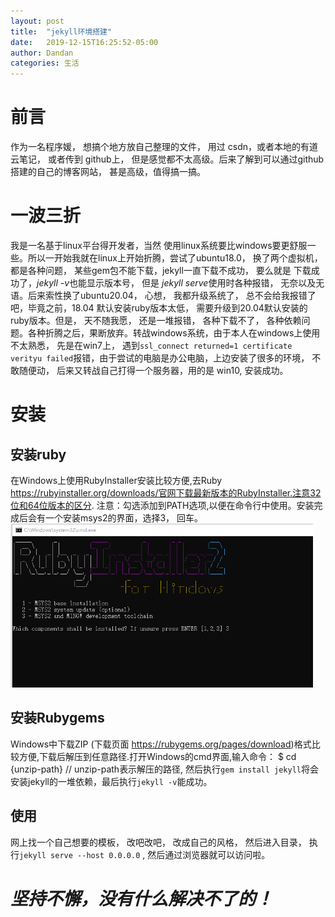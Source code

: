 ```yaml
---
layout: post
title:  "jekyll环境搭建"
date:   2019-12-15T16:25:52-05:00
author: Dandan
categories: 生活
---
```

# 前言
作为一名程序媛， 想搞个地方放自己整理的文件， 用过 csdn，或者本地的有道云笔记， 或者传到 github上， 但是感觉都不太高级。后来了解到可以通过github搭建的自己的博客网站， 甚是高级，值得搞一搞。

# 一波三折
我是一名基于linux平台得开发者，当然 使用linux系统要比windows要更舒服一些。所以一开始我就在linux上开始折腾，尝试了ubuntu18.0， 换了两个虚拟机， 都是各种问题， 某些gem包不能下载，jekyll一直下载不成功， 要么就是 下载成功了，*jekyll -v*也能显示版本号， 但是 *jekyll serve*使用时各种报错， 无奈以及无语。后来索性换了ubuntu20.04， 心想， 我都升级系统了， 总不会给我报错了吧，毕竟之前，18.04 默认安装ruby版本太低， 需要升级到20.04默认安装的ruby版本。但是， 天不随我愿， 还是一堆报错， 各种下载不了， 各种依赖问题。各种折腾之后，果断放弃。转战windows系统，由于本人在windows上使用不太熟悉， 先是在win7上， 遇到```ssl_connect returned=1 certificate verityu failed```报错，由于尝试的电脑是办公电脑，上边安装了很多的环境， 不敢随便动， 后来又转战自己打得一个服务器，用的是 win10, 安装成功。

# 安装
## 安装ruby
在Windows上使用RubyInstaller安装比较方便,去Ruby https://rubyinstaller.org/downloads/官网下载最新版本的RubyInstaller.注意32位和64位版本的区分. 注意：勾选添加到PATH选项,以便在命令行中使用。安装完成后会有一个安装msys2的界面，选择3， 回车。![安装msys2](/assets/doc/jekyll_build_msys2.png)

## 安装Rubygems
Windows中下载ZIP (下载页面 https://rubygems.org/pages/download)格式比较方便,下载后解压到任意路径.打开Windows的cmd界面,输入命令： $ cd {unzip-path} // unzip-path表示解压的路径, 然后执行```gem install jekyll```将会安装jekyll的一堆依赖，最后执行`jekyll -v`能成功。

## 使用
网上找一个自己想要的模板， 改吧改吧， 改成自己的风格， 然后进入目录， 执行`jekyll serve --host 0.0.0.0` , 然后通过浏览器就可以访问啦。

# *坚持不懈，没有什么解决不了的！*